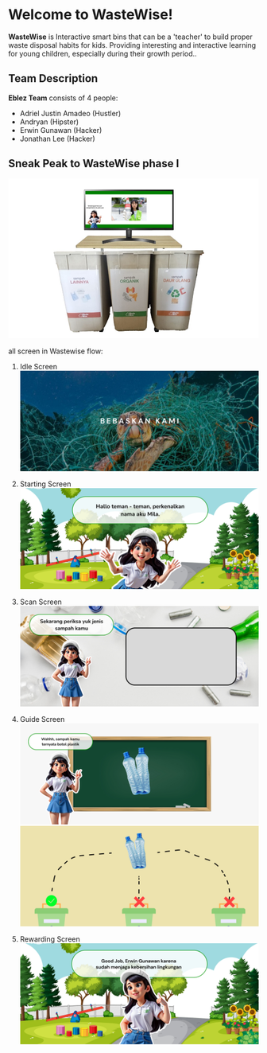 # Welcome to WasteWise!

**WasteWise** is Interactive smart bins that can be a 'teacher' to build proper waste disposal habits for kids. Providing interesting and interactive learning for young children, especially during their growth period..

## Team Description
**Eblez Team** consists of 4 people:

 - Adriel Justin Amadeo (Hustler)
 - Andryan (Hipster)
 - Erwin Gunawan (Hacker)
 - Jonathan Lee (Hacker)

## Sneak Peak to WasteWise phase I
![phase 1 prototype](https://raw.githubusercontent.com/wingorithm/WasteWise/main/Resource/WasteWise%202%20prototypr.png)

all screen in Wastewise flow:

 1. Idle Screen
![Idle Screen](https://raw.githubusercontent.com/wingorithm/WasteWise/main/Resource/Idle%20-%201.jpg)

 2. Starting Screen
![Starting Screen](https://raw.githubusercontent.com/wingorithm/WasteWise/main/Resource/Guide%20-%201.jpg)

 3. Scan Screen 
![Scan Screen](https://raw.githubusercontent.com/wingorithm/WasteWise/main/Resource/Guide%20-%203.jpg)

 4. Guide Screen
![Guide Screen](https://raw.githubusercontent.com/wingorithm/WasteWise/main/Resource/Guide%20-%204.jpg)
![Guide Screen](https://raw.githubusercontent.com/wingorithm/WasteWise/main/Resource/Guide%20-%209.jpg)

 5. Rewarding Screen 
![Rewarding Screen](https://raw.githubusercontent.com/wingorithm/WasteWise/main/Resource/Rewarding%20-%201.jpg)